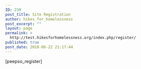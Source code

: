 ```yaml
---
ID: 239
post_title: Site Registration
author: hikes_for_homelessness
post_excerpt: ""
layout: page
permalink: >
  http://test.hikesforhomelessness.org/index.php/register/
published: true
post_date: 2018-06-22 21:17:44
---
```

[peepso_register]
